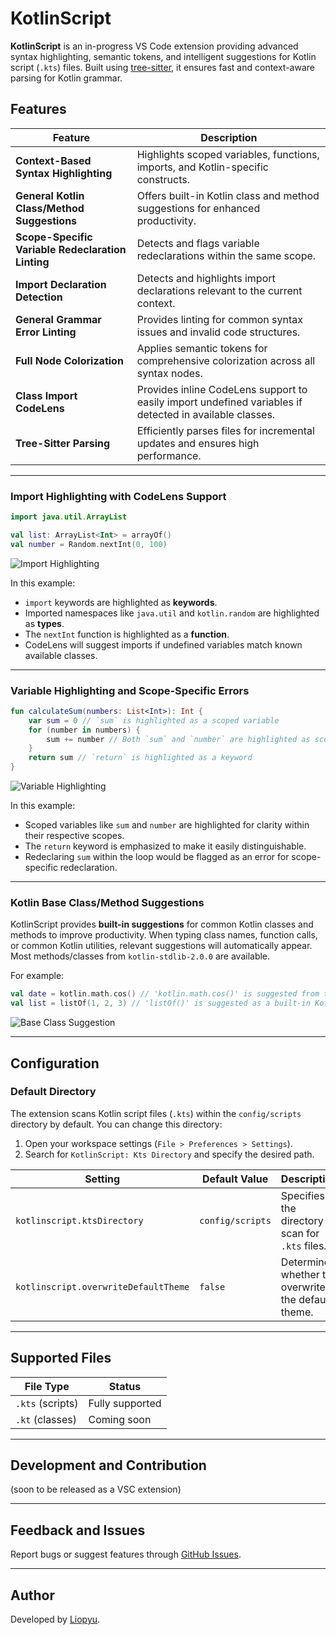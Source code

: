 # KotlinScript

**KotlinScript** is an in-progress VS Code extension providing advanced syntax highlighting, semantic tokens, and intelligent suggestions for Kotlin script (`.kts`) files. Built using [tree-sitter](https://tree-sitter.github.io/), it ensures fast and context-aware parsing for Kotlin grammar.

## Features

| Feature                                     | Description                                                                                           |
|---------------------------------------------|-------------------------------------------------------------------------------------------------------|
| **Context-Based Syntax Highlighting**        | Highlights scoped variables, functions, imports, and Kotlin-specific constructs.                      |
| **General Kotlin Class/Method Suggestions** | Offers built-in Kotlin class and method suggestions for enhanced productivity.                        |
| **Scope-Specific Variable Redeclaration Linting** | Detects and flags variable redeclarations within the same scope.                                         |
| **Import Declaration Detection**             | Detects and highlights import declarations relevant to the current context.                            |
| **General Grammar Error Linting**            | Provides linting for common syntax issues and invalid code structures.                                |
| **Full Node Colorization**                   | Applies semantic tokens for comprehensive colorization across all syntax nodes.                        |
| **Class Import CodeLens**                    | Provides inline CodeLens support to easily import undefined variables if detected in available classes. |
| **Tree-Sitter Parsing**                      | Efficiently parses files for incremental updates and ensures high performance.                        |

---

### Import Highlighting with CodeLens Support

```kotlin
import java.util.ArrayList 

val list: ArrayList<Int> = arrayOf() 
val number = Random.nextInt(0, 100) 
```

![Import Highlighting](https://i.ibb.co/JWhF8zt7/image.png)

In this example:  
- `import` keywords are highlighted as **keywords**.  
- Imported namespaces like `java.util` and `kotlin.random` are highlighted as **types**.  
- The `nextInt` function is highlighted as a **function**.  
- CodeLens will suggest imports if undefined variables match known available classes.  

---

### Variable Highlighting and Scope-Specific Errors

```kotlin
fun calculateSum(numbers: List<Int>): Int {
    var sum = 0 // `sum` is highlighted as a scoped variable
    for (number in numbers) {
        sum += number // Both `sum` and `number` are highlighted as scoped variables
    }
    return sum // `return` is highlighted as a keyword
}
```

![Variable Highlighting](https://i.ibb.co/Lsqxn23/image.png)

In this example:  
- Scoped variables like `sum` and `number` are highlighted for clarity within their respective scopes.  
- The `return` keyword is emphasized to make it easily distinguishable.  
- Redeclaring `sum` within the loop would be flagged as an error for scope-specific redeclaration.  

---

### **Kotlin Base Class/Method Suggestions**

KotlinScript provides **built-in suggestions** for common Kotlin classes and methods to improve productivity. When typing class names, function calls, or common Kotlin utilities, relevant suggestions will automatically appear. Most methods/classes from `kotlin-stdlib-2.0.0` are available.  

For example:  

```kotlin
val date = kotlin.math.cos() // 'kotlin.math.cos()' is suggested from typing "c" and detects if the method requires an import & is not already imported via imports
val list = listOf(1, 2, 3) // 'listOf()' is suggested as a built-in Kotlin utility
```

![Base Class Suggestion](https://i.ibb.co/WN3RTVqG/image.png)

---

## Configuration

### Default Directory

The extension scans Kotlin script files (`.kts`) within the `config/scripts` directory by default. You can change this directory:

1. Open your workspace settings (`File > Preferences > Settings`).
2. Search for `KotlinScript: Kts Directory` and specify the desired path.

| Setting                      | Default Value      | Description                                                  |
|------------------------------|--------------------|--------------------------------------------------------------|
| `kotlinscript.ktsDirectory`  | `config/scripts`   | Specifies the directory to scan for `.kts` files.            |
| `kotlinscript.overwriteDefaultTheme` | `false` | Determines whether to overwrite the default theme.           |

---

## Supported Files

| File Type       | Status             |
|------------------|--------------------|
| `.kts` (scripts) | Fully supported    |
| `.kt` (classes)  | Coming soon        |

---

## Development and Contribution

(soon to be released as a VSC extension)

---

## Feedback and Issues

Report bugs or suggest features through [GitHub Issues](https://github.com/liopyu/kotlinscriptplugin/issues).

---

## Author

Developed by [Liopyu](https://github.com/Liopyu).

